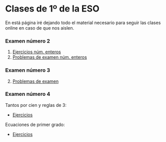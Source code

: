 
# Clases de 1º de la ESO

En está página iré dejando todo el material necesario para seguir las clases
online en caso de que nos aislen.

### Examen número 2
1. [Ejercicios núm. enteros](e1_num_enteros_ct.pdf)
2. [Problemas de examen núm. enteros](e1_num_enteros_pe.pdf)

### Examen número 3
2. [Problemas de examen](e1_num_racionales_pe.pdf)

### Examen número 4

Tantos por cien y reglas de 3:
   * [Ejercicios](e1_proporciones_ct.pdf)

Ecuaciones de primer grado:
   * [Ejercicios](e1_ecuaciones_ct.pdf)

